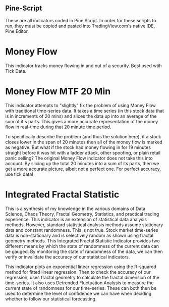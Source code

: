 ## Pine-Script

These are all indicators coded in Pine Script. 
In order for these scripts to run, they must be copied and pasted into TradingView.com's native IDE, Pine Editor.

# Money Flow
This indicator tracks money flowing in and out of a security. Best used wtih Tick Data.

# Money Flow MTF 20 Min
This indicator attempts to "slightly" fix the problem of using Money Flow with traditional time-series data. It takes a time series
(in this stock data that is in increments of 20 mins) and slices the data up into an average of the sum of it's parts. This gives a more 
accurate representation of the money flow in real-time during that 20 minute time period.

To specifically describe the problem (and thus the solution here), if a stock closes lower in the span of 20 minutes then all of the money flow 
is marked as negative. But what if the stock had money flowing in for 19 minutes straight before it was hit with a ladder attack, other
spoofing, or plain retail panic selling? The original Money Flow indicator does not take this into account. By slicing up the total 20 minutes
into a sum of its parts, then we get a more accurate picture, albeit not a perfect one. For perfect accuracy, use tick data!

# Integrated Fractal Statistic

This is a synthesis of my knowledge in the various domains of Data Science, Chaos Theory, Fractal Geometry, Statistics, and practical 
trading experience. This indicator is an extension of statistical data analysis methods. However, standard statistical analysis methods 
assume stationary data and constant randomness. This is not true. Stock market time-series data is non-stationary and is selectively random 
as shown using fractal geometry methods. This Integrated Fractal Statistic Indicator provides two different means by which the state of 
randomness of the current data can be gauged. By monitoring the state of randomness of the data, we can then verify or invalidate the accuracy 
of our statistical indicators. 

This indicator plots an exponential linear regression using the R-squared method for fitted linear regression. Then to check the accuracy of our
regression, uses fractal geometry to calculate the fractal dimension of the time-series. It also uses Detrended Fluctuation Analysis to measure
the current state of randomness for our time-series. These can both then be used to determine the level of confidence we can have when deciding 
whether to follow our statistical forecasting.
